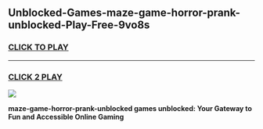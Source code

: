 
## Unblocked-Games-maze-game-horror-prank-unblocked-Play-Free-9vo8s
<h3>
<a href="https://premium76.site?title=maze-game-horror-prank-unblocked&ref=20A">CLICK TO PLAY</a></h3>
<hr>

<h3>
<a href="https://premium76.site?title=maze-game-horror-prank-unblocked&ref=20A">CLICK 2 PLAY</a>
  
</h3>

<a href="https://premium76.site?title=maze-game-horror-prank-unblocked&ref=20A"><img src="https://clearcache.store/games.png"></a>


**maze-game-horror-prank-unblocked games unblocked: Your Gateway to Fun and Accessible Online Gaming**

